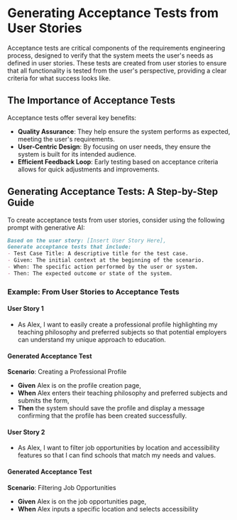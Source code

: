 # Generating Acceptance Tests from User Stories

Acceptance tests are critical components of the requirements engineering process, designed to verify that the system meets the user's needs as defined in user stories. These tests are created from user stories to ensure that all functionality is tested from the user's perspective, providing a clear criteria for what success looks like.

## The Importance of Acceptance Tests

Acceptance tests offer several key benefits:
- **Quality Assurance**: They help ensure the system performs as expected, meeting the user's requirements.
- **User-Centric Design**: By focusing on user needs, they ensure the system is built for its intended audience.
- **Efficient Feedback Loop**: Early testing based on acceptance criteria allows for quick adjustments and improvements.

## Generating Acceptance Tests: A Step-by-Step Guide

To create acceptance tests from user stories, consider using the following prompt with generative AI:

```markdown
Based on the user story: [Insert User Story Here],
Generate acceptance tests that include:
- Test Case Title: A descriptive title for the test case.
- Given: The initial context at the beginning of the scenario.
- When: The specific action performed by the user or system.
- Then: The expected outcome or state of the system.
```

### Example: From User Stories to Acceptance Tests

#### User Story 1
- As Alex, I want to easily create a professional profile highlighting my teaching philosophy and preferred subjects so that potential employers can understand my unique approach to education.

#### Generated Acceptance Test
**Scenario**: Creating a Professional Profile
- **Given** Alex is on the profile creation page,
- **When** Alex enters their teaching philosophy and preferred subjects and submits the form,
- **Then** the system should save the profile and display a message confirming that the profile has been created successfully.

#### User Story 2
- As Alex, I want to filter job opportunities by location and accessibility features so that I can find schools that match my needs and values.

#### Generated Acceptance Test
**Scenario**: Filtering Job Opportunities
- **Given** Alex is on the job opportunities page,
- **When** Alex inputs a specific location and selects accessibility